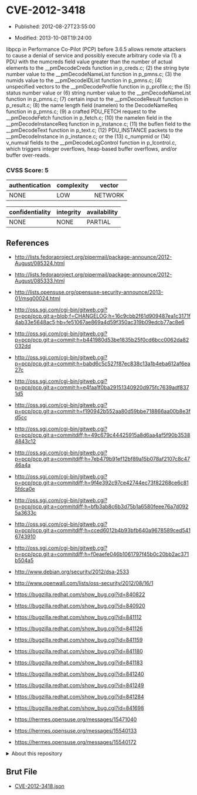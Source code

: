 # CVE-2012-3418

- Published: 2012-08-27T23:55:00

- Modified: 2013-10-08T19:24:00

libpcp in Performance Co-Pilot (PCP) before 3.6.5 allows remote attackers to cause a denial of service and possibly execute arbitrary code via (1) a PDU with the numcreds field value greater than the number of actual elements to the __pmDecodeCreds function in p_creds.c; (2) the string byte number value to the __pmDecodeNameList function in p_pmns.c; (3) the numids value to the __pmDecodeIDList function in p_pmns.c; (4) unspecified vectors to the __pmDecodeProfile function in p_profile.c; the (5) status number value or (6) string number value to the __pmDecodeNameList function in p_pmns.c; (7) certain input to the __pmDecodeResult function in p_result.c; (8) the name length field (namelen) to the DecodeNameReq function in p_pmns.c; (9) a crafted PDU_FETCH request to the __pmDecodeFetch function in p_fetch.c; (10) the namelen field in the __pmDecodeInstanceReq function in p_instance.c; (11) the buflen field to the __pmDecodeText function in p_text.c; (12) PDU_INSTANCE packets to the __pmDecodeInstance in p_instance.c; or the (13) c_numpmid or (14) v_numval fields to the __pmDecodeLogControl function in p_lcontrol.c, which triggers integer overflows, heap-based buffer overflows, and/or buffer over-reads.

### CVSS Score: **5**

| authentication | complexity | vector |
| --- | --- | --- |
| NONE | LOW | NETWORK |

| confidentiality | integrity | availability |
| --- | --- | --- |
| NONE | NONE | PARTIAL |

## References

* http://lists.fedoraproject.org/pipermail/package-announce/2012-August/085324.html

* http://lists.fedoraproject.org/pipermail/package-announce/2012-August/085333.html

* http://lists.opensuse.org/opensuse-security-announce/2013-01/msg00024.html

* http://oss.sgi.com/cgi-bin/gitweb.cgi?p=pcp/pcp.git;a=blob;f=CHANGELOG;h=16c9cbb2f61d909487ea1c3171f4ab33e5648ac5;hb=fe51067ae869a4d59f350ac319b09edcb77ac8e6

* http://oss.sgi.com/cgi-bin/gitweb.cgi?p=pcp/pcp.git;a=commit;h=b441980d53be1835b25f0cd6bcc0062da82032dd

* http://oss.sgi.com/cgi-bin/gitweb.cgi?p=pcp/pcp.git;a=commit;h=babd6c5c527f87ec838c13a1b4eba612af6ea27c

* http://oss.sgi.com/cgi-bin/gitweb.cgi?p=pcp/pcp.git;a=commit;h=e4faa1f0ba29151340920d975fc7639adf8371d5

* http://oss.sgi.com/cgi-bin/gitweb.cgi?p=pcp/pcp.git;a=commit;h=f190942b552aa80d59bbe718866aa00b8e3fd5cc

* http://oss.sgi.com/cgi-bin/gitweb.cgi?p=pcp/pcp.git;a=commitdiff;h=49c679c44425915a8d6aa4af5f90b35384843c12

* http://oss.sgi.com/cgi-bin/gitweb.cgi?p=pcp/pcp.git;a=commitdiff;h=7eb479b91ef12bf89a15b078af2107c8c4746a4a

* http://oss.sgi.com/cgi-bin/gitweb.cgi?p=pcp/pcp.git;a=commitdiff;h=9f4e392c97ce42744ec73f82268ce6c815fdca0e

* http://oss.sgi.com/cgi-bin/gitweb.cgi?p=pcp/pcp.git;a=commitdiff;h=bfb3ab8c6b3d75b1a6580feee76a7d0925a3633c

* http://oss.sgi.com/cgi-bin/gitweb.cgi?p=pcp/pcp.git;a=commitdiff;h=cced6012b4b93bfb640a9678589ced5416743910

* http://oss.sgi.com/cgi-bin/gitweb.cgi?p=pcp/pcp.git;a=commitdiff;h=f0eaefe046b1061797f45b0c20bb2ac371b504a5

* http://www.debian.org/security/2012/dsa-2533

* http://www.openwall.com/lists/oss-security/2012/08/16/1

* https://bugzilla.redhat.com/show_bug.cgi?id=840822

* https://bugzilla.redhat.com/show_bug.cgi?id=840920

* https://bugzilla.redhat.com/show_bug.cgi?id=841112

* https://bugzilla.redhat.com/show_bug.cgi?id=841126

* https://bugzilla.redhat.com/show_bug.cgi?id=841159

* https://bugzilla.redhat.com/show_bug.cgi?id=841180

* https://bugzilla.redhat.com/show_bug.cgi?id=841183

* https://bugzilla.redhat.com/show_bug.cgi?id=841240

* https://bugzilla.redhat.com/show_bug.cgi?id=841249

* https://bugzilla.redhat.com/show_bug.cgi?id=841284

* https://bugzilla.redhat.com/show_bug.cgi?id=841698

* https://hermes.opensuse.org/messages/15471040

* https://hermes.opensuse.org/messages/15540133

* https://hermes.opensuse.org/messages/15540172

<details>
<summary>About this repository</summary> 

  This repository is part of the project [Live Hack CVE](https://github.com/Live-Hack-CVE). Main website can be found [www.live-hack.org](https://www.live-hack.org) 
  
  Made by [Sn0wAlice](https://github.com/Sn0wAlice) for the people that care about security and need to have a feed of the latest CVEs. Hope you enjoy it, don't forget to star the repo and follow me on [Twitter](https://twitter.com/Sn0wAlice) and [Github](https://github.com/Sn0wAlice). And that is my [personnal website](https://www.alice-snow.me/)

  - [Home Page](https://github.com/Live-Hack-CVE)
  - [Framework](https://github.com/Live-Hack-CVE/cve-framework)
  - [CVE database](https://github.com/Live-Hack-CVE/full_database)
  - [Changelog](https://github.com/Live-Hack-CVE/Changelog)
</details>

## Brut File

* [CVE-2012-3418.json](https://raw.githubusercontent.com/Live-Hack-CVE/full_database/main/cves/2012/CVE-2012-3418.json)

